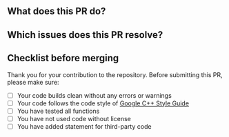 ## What does this PR do?



## Which issues does this PR resolve?



## Checklist before merging

Thank you for your contribution to the repository.
Before submitting this PR, please make sure:

- [ ] Your code builds clean without any errors or warnings
- [ ] Your code follows the code style of [Google C++ Style Guide](https://google.github.io/styleguide/cppguide.html)
- [ ] You have tested all functions
- [ ] You have not used code without license
- [ ] You have added statement for third-party code
